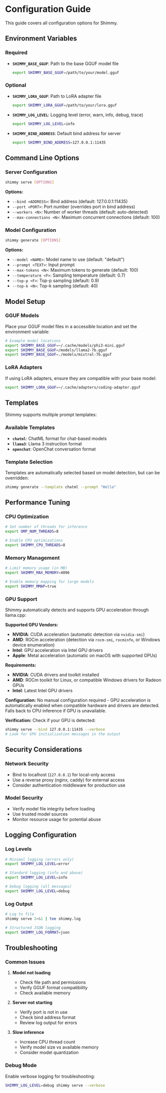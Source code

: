 # Configuration Guide

This guide covers all configuration options for Shimmy.

## Environment Variables

### Required

- **`SHIMMY_BASE_GGUF`**: Path to the base GGUF model file
  ```bash
  export SHIMMY_BASE_GGUF=/path/to/your/model.gguf
  ```

### Optional

- **`SHIMMY_LORA_GGUF`**: Path to LoRA adapter file
  ```bash
  export SHIMMY_LORA_GGUF=/path/to/your/lora.gguf
  ```

- **`SHIMMY_LOG_LEVEL`**: Logging level (error, warn, info, debug, trace)
  ```bash
  export SHIMMY_LOG_LEVEL=info
  ```

- **`SHIMMY_BIND_ADDRESS`**: Default bind address for server
  ```bash
  export SHIMMY_BIND_ADDRESS=127.0.0.1:11435
  ```

## Command Line Options

### Server Configuration

```bash
shimmy serve [OPTIONS]
```

**Options:**
- `--bind <ADDRESS>`: Bind address (default: 127.0.0.1:11435)
- `--port <PORT>`: Port number (overrides port in bind address)
- `--workers <N>`: Number of worker threads (default: auto-detected)
- `--max-connections <N>`: Maximum concurrent connections (default: 100)

### Model Configuration

```bash
shimmy generate [OPTIONS]
```

**Options:**
- `--model <NAME>`: Model name to use (default: "default")
- `--prompt <TEXT>`: Input prompt
- `--max-tokens <N>`: Maximum tokens to generate (default: 100)
- `--temperature <F>`: Sampling temperature (default: 0.7)
- `--top-p <F>`: Top-p sampling (default: 0.9)
- `--top-k <N>`: Top-k sampling (default: 40)

## Model Setup

### GGUF Models

Place your GGUF model files in a accessible location and set the environment variable:

```bash
# Example model locations
export SHIMMY_BASE_GGUF=~/.cache/models/phi3-mini.gguf
export SHIMMY_BASE_GGUF=/models/llama2-7b.gguf
export SHIMMY_BASE_GGUF=./models/mistral-7b.gguf
```

### LoRA Adapters

If using LoRA adapters, ensure they are compatible with your base model:

```bash
export SHIMMY_LORA_GGUF=~/.cache/adapters/coding-adapter.gguf
```

## Templates

Shimmy supports multiple prompt templates:

### Available Templates

- **`chatml`**: ChatML format for chat-based models
- **`llama3`**: Llama 3 instruction format
- **`openchat`**: OpenChat conversation format

### Template Selection

Templates are automatically selected based on model detection, but can be overridden:

```bash
shimmy generate --template chatml --prompt "Hello"
```

## Performance Tuning

### CPU Optimization

```bash
# Set number of threads for inference
export OMP_NUM_THREADS=8

# Enable CPU optimizations
export SHIMMY_CPU_THREADS=8
```

### Memory Management

```bash
# Limit memory usage (in MB)
export SHIMMY_MAX_MEMORY=4096

# Enable memory mapping for large models
export SHIMMY_MMAP=true
```

### GPU Support

Shimmy automatically detects and supports GPU acceleration through llama.cpp:

**Supported GPU Vendors:**
- **NVIDIA**: CUDA acceleration (automatic detection via `nvidia-smi`)
- **AMD**: ROCm acceleration (detection via `rocm-smi`, `rocminfo`, or Windows device enumeration)
- **Intel**: GPU acceleration via Intel GPU drivers
- **Apple**: Metal acceleration (automatic on macOS with supported GPUs)

**Requirements:**
- **NVIDIA**: CUDA drivers and toolkit installed
- **AMD**: ROCm toolkit for Linux, or compatible Windows drivers for Radeon GPUs
- **Intel**: Latest Intel GPU drivers

**Configuration:**
No manual configuration required - GPU acceleration is automatically enabled when compatible hardware and drivers are detected. Falls back to CPU inference if GPU is unavailable.

**Verification:**
Check if your GPU is detected:
```bash
shimmy serve --bind 127.0.0.1:11435 --verbose
# Look for GPU initialization messages in the output
```

## Security Considerations

### Network Security

- Bind to localhost (`127.0.0.1`) for local-only access
- Use a reverse proxy (nginx, caddy) for external access
- Consider authentication middleware for production use

### Model Security

- Verify model file integrity before loading
- Use trusted model sources
- Monitor resource usage for potential abuse

## Logging Configuration

### Log Levels

```bash
# Minimal logging (errors only)
export SHIMMY_LOG_LEVEL=error

# Standard logging (info and above)
export SHIMMY_LOG_LEVEL=info

# Debug logging (all messages)
export SHIMMY_LOG_LEVEL=debug
```

### Log Output

```bash
# Log to file
shimmy serve 2>&1 | tee shimmy.log

# Structured JSON logging
export SHIMMY_LOG_FORMAT=json
```

## Troubleshooting

### Common Issues

1. **Model not loading**
   - Check file path and permissions
   - Verify GGUF format compatibility
   - Check available memory

2. **Server not starting**
   - Verify port is not in use
   - Check bind address format
   - Review log output for errors

3. **Slow inference**
   - Increase CPU thread count
   - Verify model size vs available memory
   - Consider model quantization

### Debug Mode

Enable verbose logging for troubleshooting:

```bash
SHIMMY_LOG_LEVEL=debug shimmy serve --verbose
```
